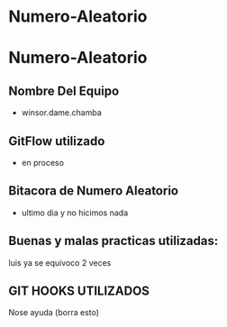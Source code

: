 # Numero-Aleatorio
# Numero-Aleatorio
## Nombre Del Equipo
- winsor.dame.chamba
## GitFlow utilizado
- en proceso
## Bitacora de Numero Aleatorio
- ultimo dia y no hicimos nada
## Buenas y malas practicas utilizadas:
luis ya se equivoco 2 veces
## GIT HOOKS UTILIZADOS
Nose ayuda
(borra esto)

